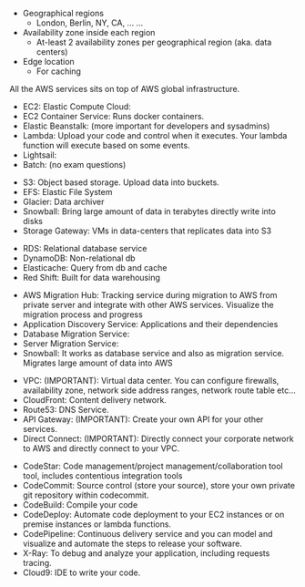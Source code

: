 <!-- AWS global infrastructure -->
- Geographical regions
    - London, Berlin, NY, CA, ... ...
- Availability zone inside each region
    - At-least 2 availability zones per geographical region (aka. data centers)
- Edge location
    - For caching

All the AWS services sits on top of AWS global infrastructure.

<!-- AWS services: Compute -->
- EC2: Elastic Compute Cloud:
- EC2 Container Service:
    Runs docker containers.
- Elastic Beanstalk:
    (more important for developers and sysadmins)
- Lambda:
    Upload your code and control when it executes. Your lambda function will execute based on some events.
- Lightsail:
- Batch: (no exam questions)

<!-- AWS services: Storage -->
- S3:
    Object based storage. Upload data into buckets.
- EFS:
    Elastic File System
- Glacier:
    Data archiver
- Snowball:
    Bring large amount of data in terabytes directly write into disks
- Storage Gateway:
    VMs in data-centers that replicates data into S3

<!-- AWS services: Databases -->
- RDS: Relational database service
- DynamoDB: Non-relational db
- Elasticache: Query from db and cache
- Red Shift: Built for data warehousing

<!-- AWS services: Migration-->
- AWS Migration Hub:
    Tracking service during migration to AWS from private server and integrate with other AWS services.
    Visualize the migration process and progress
- Application Discovery Service:
    Applications and their dependencies
- Database Migration Service:
- Server Migration Service:
- Snowball:
    It works as database service and also as migration service.
    Migrates large amount of data into AWS

<!-- AWS services: Networking and Content Delivery -->
- VPC: (IMPORTANT): Virtual data center. You can configure firewalls, availability zone, network side address ranges, network route table etc...
- CloudFront: Content delivery network.
- Route53: DNS Service.
- API Gateway: (IMPORTANT): Create your own API for your other services.
- Direct Connect: (IMPORTANT): Directly connect your corporate network to AWS and directly connect to your VPC.

<!-- AWS services: Developer Tools-->
<!-- Not very important for architect exam, but very important for developing -->
- CodeStar: Code management/project management/collaboration tool tool, includes contentious integration tools
- CodeCommit: Source control (store your source), store your own private git repository within codecommit.
- CodeBuild: Compile your code
- CodeDeploy: Automate code deployment to your EC2 instances or on premise instances or lambda functions.
- CodePipeline: Continuous delivery service and you can model and visualize and automate the steps to release your software.
- X-Ray: To debug and analyze your application, including requests tracing.
- Cloud9: IDE to write your code.

<!-- AWS services: -->
<!-- AWS services: -->
<!-- AWS services: -->
<!-- AWS services: -->